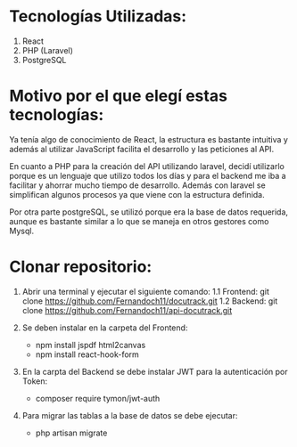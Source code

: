 # Tecnologías Utilizadas:
1. React
2. PHP (Laravel)
3. PostgreSQL

# Motivo por el que elegí estas tecnologías:
Ya tenía algo de conocimiento de React, la estructura es bastante intuitiva y además al utilizar JavaScript facilita el desarrollo y las peticiones al API.

En cuanto a PHP para la creación del API utilizando laravel, decidí utilizarlo porque es un lenguaje que utilizo todos los días y para el backend me iba a facilitar y ahorrar mucho tiempo de desarrollo. Además con laravel se simplifican algunos procesos ya que viene con la estructura definida.

Por otra parte postgreSQL, se utilizó porque era la base de datos requerida, aunque es bastante similar a lo que se maneja en otros gestores como Mysql.

# Clonar repositorio:
1. Abrir una terminal y ejecutar el siguiente comando:
   1.1 Frontend: git clone https://github.com/Fernandoch11/docutrack.git
   1.2 Backend: git clone https://github.com/Fernandoch11/api-docutrack.git

2. Se deben instalar en la carpeta del Frontend:
    * npm install jspdf html2canvas
    * npm install react-hook-form

3. En la carpta del Backend se debe instalar JWT para la autenticación por Token:
    * composer require tymon/jwt-auth

4. Para migrar las tablas a la base de datos se debe ejecutar:
    * php artisan migrate

